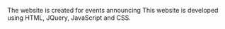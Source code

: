 The website is created for events announcing 
This website is developed using HTML, JQuery, JavaScript and CSS. 